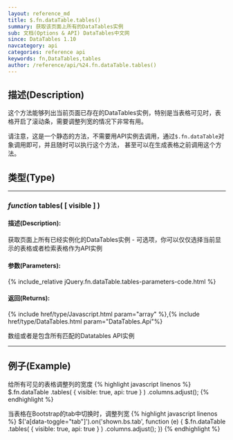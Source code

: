 ```yaml
---
layout: reference_md
title: $.fn.dataTable.tables()
summary: 获取该页面上所有的DataTables实例
sub: 文档(Options & API) DataTables中文网
since: DataTables 1.10
navcategory: api
categories: reference api
keywords: fn,DataTables,tables
author: /reference/api/%24.fn.dataTable.tables()
---
```


## 描述(Description)
这个方法能够列出当前页面已存在的DataTables实例，特别是当表格可见时，表格开启了滚动条，需要调整列宽的情况下非常有用。

请注意，这是一个静态的方法，不需要用API实例去调用，通过`$.fn.dataTable`对象调用即可，并且随时可以执行这个方法，
甚至可以在生成表格之前调用这个方法。


## 类型(Type)

---

### _function_ tables( [ visible ] )

#### 描述(Description):
获取页面上所有已经实例化的DataTables实例 - 可选项，你可以仅仅选择当前显示的表格或者检索表格作为API实例

#### 参数(Parameters):
{% include_relative jQuery.fn.dataTable.tables-parameters-code.html %}

#### 返回(Returns):
{% include href/type/Javascript.html param="array" %},{% include href/type/DataTables.html param="DataTables.Api"%}

数组或者是包含所有匹配的Datatables API实例

---

## 例子(Example)
给所有可见的表格调整列的宽度
{% highlight javascript linenos %}
$.fn.dataTable
    .tables( { visible: true, api: true } )
    .columns.adjust();
{% endhighlight %}

当表格在Bootstrap的tab中切换时，调整列宽
{% highlight javascript linenos %}
$('a[data-toggle="tab"]').on('shown.bs.tab', function (e) {
    $.fn.dataTable
        .tables( { visible: true, api: true } )
        .columns.adjust();
})
{% endhighlight %}

